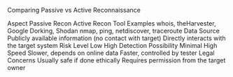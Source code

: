 Comparing Passive vs Active Reconnaissance

Aspect	Passive Recon	Active Recon
Tool Examples	whois, theHarvester, Google Dorking, Shodan	nmap, ping, netdiscover, traceroute
Data Source	Publicly available information (no contact with target)	Directly interacts with the target system
Risk Level	Low	High
Detection Possibility	Minimal	High
Speed	Slower, depends on online data	Faster, controlled by tester
Legal Concerns	Usually safe if done ethically	Requires permission from the target owner
